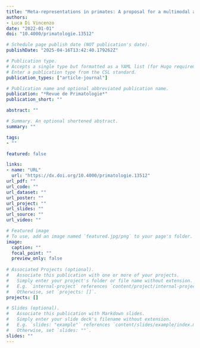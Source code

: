 ```yaml
---
title: "Meta-representations in primates: A proposal for a multimodal approach in the study of language recursiveness"
authors:
- Luca Di Vincenzo
date: "2022-01-01"
doi: "10.4000/primatologie.13512"

# Schedule page publish date (NOT publication's date).
publishDate: "2025-04-16T13:42:40.179262Z"

# Publication type.
# Accepts a single type but formatted as a YAML list (for Hugo requirements).
# Enter a publication type from the CSL standard.
publication_types: ["article-journal"]

# Publication name and optional abbreviated publication name.
publication: "*Revue de Primatologie*"
publication_short: ""

abstract: ""

# Summary. An optional shortened abstract.
summary: ""

tags:
- ""

featured: false

links:
- name: "URL"
  url: "https://dx.doi.org/10.4000/primatologie.13512"
url_pdf: ""
url_code: ""
url_dataset: ""
url_poster: ""
url_project: ""
url_slides: ""
url_source: ""
url_video: ""

# Featured image
# To use, add an image named `featured.jpg/png` to your page's folder.
image:
  caption: ""
  focal_point: ""
  preview_only: false
  
# Associated Projects (optional).
#   Associate this publication with one or more of your projects.
#   Simply enter your project's folder or file name without extension.
#   E.g. `internal-project` references `content/project/internal-project/index.md`.
#   Otherwise, set `projects: []`.
projects: []

# Slides (optional).
#   Associate this publication with Markdown slides.
#   Simply enter your slide deck's filename without extension.
#   E.g. `slides: "example"` references `content/slides/example/index.md`.
#   Otherwise, set `slides: ""`.
slides: ""
---
```

